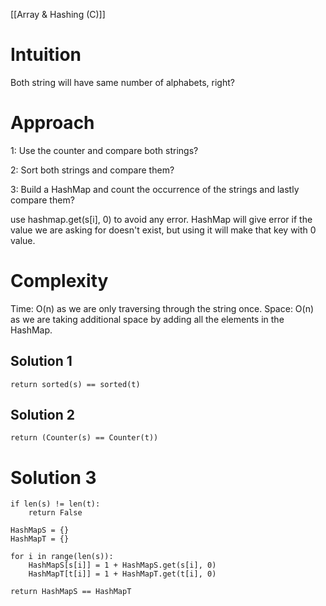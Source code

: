 [[Array & Hashing (C)]]

# **Intuition**
Both string will have same number of alphabets, right?

# **Approach**
1: Use the counter and compare both strings?

2: Sort both strings and compare them?

3: Build a HashMap and count the occurrence of the strings and lastly compare them?

use hashmap.get(s[i], 0) to avoid any error.
HashMap will give error if the value we are asking for doesn't exist, but using it will make that key with 0 value.

# **Complexity**

Time: O(n) as we are only traversing through the string once.
Space: O(n) as we are taking additional space by adding all the elements in the HashMap.

## Solution 1 # 
	return sorted(s) == sorted(t) 

## Solution 2 # 
	return (Counter(s) == Counter(t)) 

# Solution 3 
	if len(s) != len(t): 
		return False 
		
	HashMapS = {} 
	HashMapT = {} 
	
	for i in range(len(s)): 
		HashMapS[s[i]] = 1 + HashMapS.get(s[i], 0) 
		HashMapT[t[i]] = 1 + HashMapT.get(t[i], 0) 
		
	return HashMapS == HashMapT